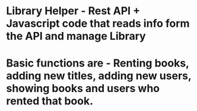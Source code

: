 # Library Helper - Rest API + Javascript code that reads info form the API and manage Library
# Basic functions are - Renting books, adding new titles, adding new users, showing books and users who rented that book.
